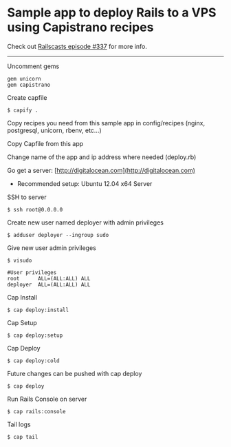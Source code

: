 # Sample app to deploy Rails to a VPS using Capistrano recipes
Check out
[Railscasts episode #337](http://railscasts.com/episodes/337-capistrano-recipes) for more info.
***

Uncomment gems

    gem unicorn
    gem capistrano

Create capfile

    $ capify .

Copy recipes you need from this sample app in config/recipes (nginx, postgresql, unicorn, rbenv, etc...)

Copy Capfile from this app

Change name of the app and ip address where needed (deploy.rb)

Go get a server: [http://digitalocean.com](http://digitalocean.com)
- Recommended setup: Ubuntu 12.04 x64 Server

SSH to server

    $ ssh root@0.0.0.0

Create new user named deployer with admin privileges

    $ adduser deployer --ingroup sudo

Give new user admin privileges

    $ visudo

    #User privileges
    root      ALL=(ALL:ALL) ALL
    deployer  ALL=(ALL:ALL) ALL

Cap Install

    $ cap deploy:install

Cap Setup

    $ cap deploy:setup

Cap Deploy

    $ cap deploy:cold

Future changes can be pushed with cap deploy

    $ cap deploy

Run Rails Console on server

    $ cap rails:console

Tail logs

    $ cap tail